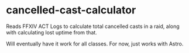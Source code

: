 # cancelled-cast-calculator
Reads FFXIV ACT Logs to calculate total cancelled casts in a raid, along with calculating lost uptime from that.

Will eventually have it work for all classes. For now, just works with Astro. 
